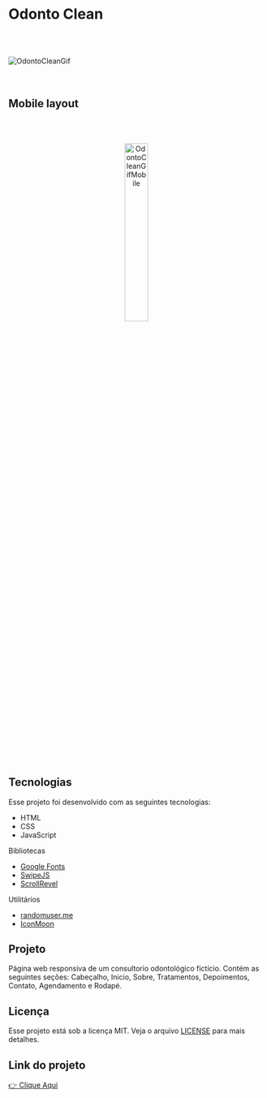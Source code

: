
# Odonto Clean
<br><br>


<div>
  <img alt="OdontoCleanGif" src="imagens/Animação.gif">
</div>
<br><br>

## Mobile layout

<br><br>
<div align=center>
  <img alt="OdontoCleanGifMobile" src="imagens/mobile-animacao.gif" width=30%>
</div>

<br><br>


## Tecnologias
Esse projeto foi desenvolvido com as seguintes tecnologias:  

- HTML
- CSS
- JavaScript

Bibliotecas

- [Google Fonts](https://fonts.google.com/)
- [SwipeJS](https://github.com/nolimits4web/Swiper)
- [ScrollRevel](https://scrollrevealjs.org)

Utilitários

- [randomuser.me](https://randomuser.me/photos)
- [IconMoon](https://icomoon.io/app/#/select)

## Projeto 

Página web responsiva de um consultorio odontológico fictício. Contém as seguintes seções: Cabeçalho, Inicio, Sobre, Tratamentos, Depoimentos, Contato, Agendamento e Rodapé.

## Licença

Esse projeto está sob a licença MIT. Veja o arquivo [LICENSE](https://github.com/WyllianSilveira/Odonto-Clean/blob/master/LICENSE) para mais detalhes.

## Link do projeto 

<a href="https://wylliansilveira.github.io/Odonto-Clean/">👉 Clique Aqui</a>
